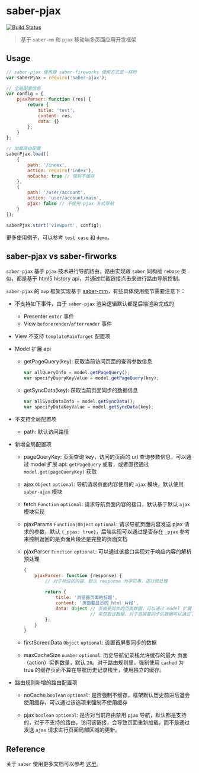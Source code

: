 saber-pjax
========

[![Build Status](https://travis-ci.org/ecomfe/saber-pjax.svg?branch=master)](https://travis-ci.org/ecomfe/saber-pjax)

>  基于 `saber-mm` 和 `pjax` 移动端多页面应用开发框架

## Usage

```javascript
// saber-pjax 使用跟 saber-fireworks 使用方式是一样的
var saberPjax = require('saber-pjax');

// 全局配置信息
var config = {
    pjaxParser: function (res) {
        return {
            title: 'test',
            content: res,
            data: {}
        };
    }
};

// 加载路由配置
saberPjax.load([
    {
        path: '/index',
        action: require('index'),
        noCache: true // 强制不缓存
    },
    {
        path: '/user/account',
        action: 'user/account/main',
        pjax: false // 不使用 pjax 方式导航
    }
]);

saberPjax.start('viewport', config);
```

更多使用例子，可以参考 `test case` 和 `demo`。

## saber-pjax vs saber-firworks

`saber-pjax` 基于 `pjax` 技术进行导航路由，路由实现跟 `saber` 同构版 `rebase` 类似，都是基于 html5 history api，并通过拦截链接点击来进行路由导航控制。

`saber-pjax` 的 `mvp` 框架实现基于 [saber-mm](https://github.com/ecomfe/saber-mm)，有些具体使用细节需要注意下：

* 不支持如下事件，由于 `saber-pjax` 渲染逻辑默认都是后端渲染完成的

    * Presenter `enter` 事件
    * View `beforerender`/`afterrender` 事件

* View 不支持 `templateMainTarget` 配置项

* Model 扩展 api

    * getPageQuery(key): 获取当前访问页面的查询参数信息
    
        ```javascript
        var allQueryInfo = model.getPageQuery();
        var specifyQueryKeyValue = model.getPageQuery(key);
        ```
        
    * getSyncData(key): 获取当前页面同步的数据信息
        
        ```javascript
        var allSyncDataInfo = model.getSyncData();
        var specifyDataKeyValue = model.getSyncData(key);
        ```
            
* 不支持全局配置项

    * path: 默认访问路径
    
* 新增全局配置项
    
    * pageQueryKey: 页面查询 key，访问的页面的 url 查询参数信息，可以通过 model 扩展 api: `getPageQuery` 或者，或者直接通过 `model.get(pageQueryKey)` 获取
    
    * ajax `Object` `optional`: 导航请求页面内容使用的 `ajax` 模块，默认使用 `saber-ajax` 模块

    * fetch `Function` `optional`: 请求导航页面内容的接口，默认基于默认 `ajax` 模块实现
    
    * pjaxParams `Function|Object` `optional`: 请求导航页面内容发送 pjax 请求的参数，默认 `{_pjax: true}`，后端实现可以通过是否存在 `_pjax` 参考来控制返回的是页面片段还是完整的页面文档
    
    * pjaxParser `Function` `optional`: 可以通过该接口实现对于响应内容的解析预处理
    
        ```javascript
        {
            pjaxParser: function (response) {
                // 对于响应的内容，默认 response 为字符串，进行预处理
                
                return {
                    title: '浏览器页面的标题',
                    content: '页面要显示的 html 片段',
                    data: Object // 页面要同步的页面数据，可以通过 model 扩展 api `getSyncData` 
                                 // 来获取该数据，对于首屏要同步的数据可以通过下面 `firstScreenData` 来设置
                };
            }
        }
        ```
    * firstScreenData `Object` `optional`: 设置首屏要同步的数据
    
    * maxCacheSize `number` `optional`: 历史导航记录栈允许缓存的最大 页面（action）实例数量，默认 `20`。对于路由规则里，强制使用 `cached` 为 true 的缓存页面不算在导航历史记录栈里，使用独立的缓存。
    
* 路由规则新增的路由配置项
    
    * noCache `boolean` `optional`: 是否强制不缓存，框架默认历史前进后退会使用缓存，可以通过该选项来强制不使用缓存
    
    * pjax `boolean` `optional`: 是否对当前路由禁用 `pjax` 导航，默认都是支持的，对于不支持的路由，访问该链接，会导致页面重新加载，而不是通过发送 `ajax` 请求进行页面局部区域的更新。


## Reference

关于 `saber` 使用更多文档可以参考 [这里](http://ecomfe.github.io/saber/doc/)。

